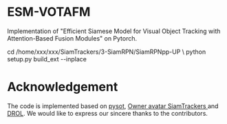 # ESM-VOTAFM
Implementation of "Efficient Siamese Model for Visual Object Tracking with Attention-Based Fusion Modules" on Pytorch. 


cd /home/xxx/xxx/SiamTrackers/3-SiamRPN/SiamRPNpp-UP \\
python setup.py build_ext --inplace


# Acknowledgement
The code is implemented based on [pysot](https://github.com/STVIR/pysot), [Owner avatar
SiamTrackers
](https://github.com/HonglinChu/SiamTrackers) and [DROL](https://github.com/shallowtoil/DROL). 
We would like to express our sincere thanks to the contributors.
